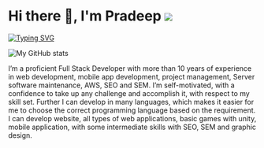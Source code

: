 # Hi there 👋, I'm Pradeep ![](https://komarev.com/ghpvc/?username=blue-rigel&style=plastic&color=lightgrey)
[![Typing SVG](https://readme-typing-svg.herokuapp.com/?lines=Welcome+to+my+Github+profile;I+create+Web+Applications+and+Mobile+Applications;I+do+SEO+and+SEM)](https://git.io/typing-svg)

![My GitHub stats](https://github-readme-stats.vercel.app/api?username=blue-rigel&show_icons=true&count_private=true&theme=dark)

I’m a proficient Full Stack Developer with more than 10 years of experience in web development, 
mobile app development, project management, Server software maintenance, AWS, SEO and 
SEM. I’m self-motivated, with a confidence to take up any challenge and accomplish it, with 
respect to my skill set. Further I can develop in many languages, which makes it easier for me to 
choose the correct programming language based on the requirement. I can develop website, all 
types of web applications, basic games with unity, mobile application, with some intermediate 
skills with SEO, SEM and graphic design.



<!--
**blue-rigel/blue-rigel** is a ✨ _special_ ✨ repository because its `README.md` (this file) appears on your GitHub profile.

Here are some ideas to get you started:

- 🔭 I’m currently working on ...
- 🌱 I’m currently learning ...
- 👯 I’m looking to collaborate on ...
- 🤔 I’m looking for help with ...
- 💬 Ask me about ...
- 📫 How to reach me: ...
- 😄 Pronouns: ...
- ⚡ Fun fact: ...
-->
